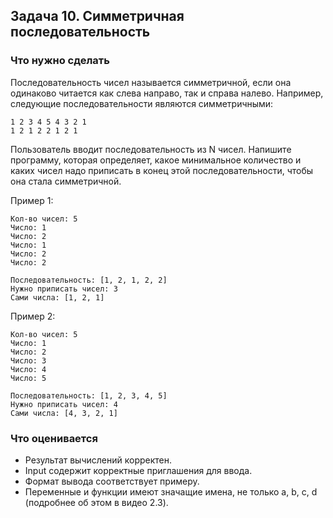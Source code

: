 ## Задача 10. Симметричная последовательность
### Что нужно сделать
Последовательность чисел называется симметричной, если она одинаково читается как слева направо, так и справа налево. Например, следующие последовательности являются симметричными:

```
1 2 3 4 5 4 3 2 1
1 2 1 2 2 1 2 1
```

Пользователь вводит последовательность из N чисел. Напишите программу, которая определяет, какое минимальное количество и каких чисел надо приписать в конец этой последовательности, чтобы она стала симметричной.

Пример 1:

```
Кол-во чисел: 5
Число: 1
Число: 2
Число: 1
Число: 2
Число: 2

Последовательность: [1, 2, 1, 2, 2]
Нужно приписать чисел: 3
Сами числа: [1, 2, 1]
```

Пример 2:

```
Кол-во чисел: 5
Число: 1
Число: 2
Число: 3
Число: 4
Число: 5

Последовательность: [1, 2, 3, 4, 5]
Нужно приписать чисел: 4
Сами числа: [4, 3, 2, 1]
```
### Что оценивается
- Результат вычислений корректен.
- Input содержит корректные приглашения для ввода. 
- Формат вывода соответствует примеру.
- Переменные и функции имеют значащие имена, не только a, b, c, d (подробнее об этом в видео 2.3).

#